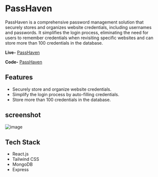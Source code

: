 # PassHaven

PassHaven is a comprehensive password management solution that securely stores and organizes website credentials, including usernames and passwords. It simplifies the login process, eliminating the need for users to remember credentials when revisiting specific websites and can store more than 100 credentials in the database.

**Live-** [PassHaven](https://passwordhaven.netlify.app/)

**Code-** [PassHaven](https://github.com/yats-10/PassHaven)

## Features

- Securely store and organize website credentials.
- Simplify the login process by auto-filling credentials.
- Store more than 100 credentials in the database.

## screenshot
![image](https://github.com/yats-10/PassHaven/assets/72322325/17526948-1a89-4de7-a4f9-fe7831c5c5cf)


## Tech Stack

- React.js
- Tailwind CSS
- MongoDB
- Express
